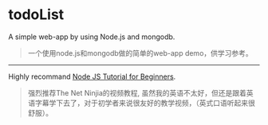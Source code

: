 # todoList
A simple web-app by using Node.js and mongodb.

> 一个使用node.js和mongodb做的简单的web-app demo，供学习参考。


----
Highly recommand [Node JS Tutorial for Beginners](https://www.youtube.com/watch?v=w-7RQ46RgxU&list=PL4cUxeGkcC9gcy9lrvMJ75z9maRw4byYp&index=1). 

> 强烈推荐The Net Ninjia的视频教程, 虽然我的英语不太好，但还是跟着英语字幕学下去了，对于初学者来说很友好的教学视频，（英式口语听起来很舒服）。
